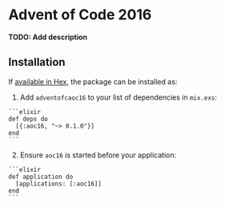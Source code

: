 # Advent of Code 2016

**TODO: Add description**

## Installation

If [available in Hex](https://hex.pm/docs/publish), the package can be installed as:

  1. Add `adventofcaoc16` to your list of dependencies in `mix.exs`:

    ```elixir
    def deps do
      [{:aoc16, "~> 0.1.0"}]
    end
    ```

  2. Ensure `aoc16` is started before your application:

    ```elixir
    def application do
      [applications: [:aoc16]]
    end
    ```
